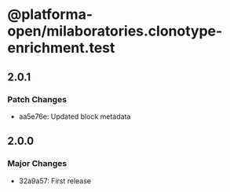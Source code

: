 # @platforma-open/milaboratories.clonotype-enrichment.test

## 2.0.1

### Patch Changes

- aa5e76e: Updated block metadata

## 2.0.0

### Major Changes

- 32a9a57: First release
